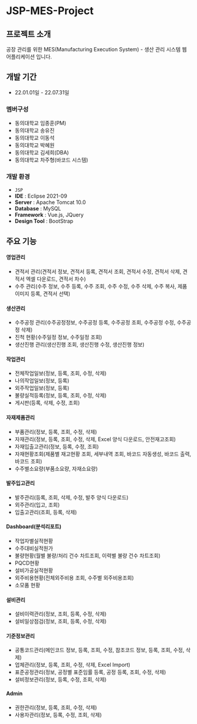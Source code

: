 # JSP-MES-Project

## 프로젝트 소개
공장 관리를 위한 MES(Manufacturing Execution System) - 생산 관리 시스템 웹 어플리케이션 입니다.

## 개발 기간
* 22.01.01일 - 22.07.31일

### 멤버구성
- 동의대학교 임종훈(PM)
- 동의대학교 송유진
- 동의대학교 이동석
- 동의대학교 박혜원
- 동의대학교 김세희(DBA)
- 동의대학교 차주형(바코드 시스템)

### 개발 환경
- `JSP`
- **IDE** : Eclipse 2021-09
- **Server** : Apache Tomcat 10.0
- **Database** : MySQL
- **Framework** : Vue.js, JQuery
- **Design Tool** : BootStrap

## 주요 기능
#### 영업관리
- 견적서 관리(견적서 정보, 견적서 등록, 견적서 조회, 견적서 수정, 견적서 삭제, 견적서 엑셀 다운로드, 견적서 차수)
- 수주 관리(수주 정보, 수주 등록, 수주 조회, 수주 수정, 수주 삭제, 수주 복사, 제품 이미지 등록, 견적서 선택)
#### 생산관리
- 수주공정 관리(수주공정정보, 수주공정 등록, 수주공정 조회, 수주공정 수정, 수주공정 삭제)
- 진척 현황(수주일정 정보, 수주일정 조회)
- 생산진행 관리(생산진행 조회, 생산진행 수정, 생산진행 정보)
#### 작업관리
- 전체작업일보(정보, 등록, 조회, 수정, 삭제)
- 나의작업일보(정보, 등록)
- 외주작업일보(정보, 등록)
- 불량실적등록(정보, 등록, 조회, 수정, 삭제)
- 게시판(등록, 삭제, 수정, 조회)
#### 자재제품관리
- 부품관리(정보, 등록, 조회, 수정, 삭제)
- 자재관리(정보, 등록, 조회, 수정, 삭제, Excel 양식 다운로드, 안전재고조회)
- 자재입출고관리(정보, 등록, 수정, 조회)
- 자재현황조회(제품별 재고현황 조회, 세부내역 조회, 바코드 자동생성, 바코드 출력, 바코드 조회)
- 수주별소요량(부품소요량, 자재소요량)
#### 발주입고관리
- 발주관리(등록, 조회, 삭제, 수정, 발주 양식 다운로드)
- 외주관리(입고, 조회)
- 입출고관리(조회, 등록, 삭제)
#### Dashboard(분석리포트)
- 작업자별실적현황
- 수주대비실적원가
- 불량현황(월별 불량/처리 건수 차트조회, 이력별 불량 건수 차트조회)
- PQCD현황
- 설비가공실적현황
- 외주비용현황(전체외주비용 조회, 수주별 외주비용조회)
- 소모품 현황
#### 설비관리
- 설비이력관리(정보, 조회, 등록, 수정, 삭제)
- 설비일상점검(정보, 조회, 등록, 수정, 삭제)
#### 기준정보관리
- 공통코드관리(메인코드 정보, 등록, 조회, 수정, 참조코드 정보, 등록, 조회, 수정, 삭제)
- 업체관리(정보, 등록, 조회, 수정, 삭제, Excel Import)
- 표준공정관리(정보, 공정별 표준임률 등록, 공정 등록, 조회, 수정, 삭제)
- 설비정보관리(정보, 등록, 수정, 조회, 삭제)
#### Admin
- 권한관리(정보, 등록, 조회, 수정, 삭제)
- 사용자관리(정보, 등록, 수정, 조회, 삭제)
